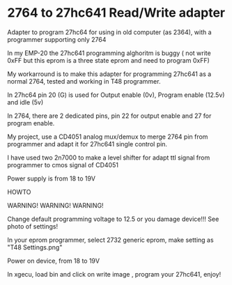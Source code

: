 # 2764 to 27hc641 Read/Write adapter

Adapter to program 27hc64 for using in old computer (as 2364), with a programmer supporting only 2764

In my EMP-20 the 27hc641 programming alghoritm is buggy ( not write 0xFF but this eprom is a three state eprom and need to program 0xFF)

My workarround is to make this adapter for programming 27hc641 as a normal 2764, tested and working in T48 programmer.

In 27hc64 pin 20 (G) is used for Output enable (0v), Program enable (12.5v) and idle (5v)

In 2764, there are 2 dedicated pins, pin 22 for output enable and 27 for program enable.

My project, use a CD4051 analog mux/demux to merge 2764 pin from programmer and adapt it for 27hc641 single control pin.

I have used two 2n7000 to make a level shifter for adapt ttl signal from programmer to cmos signal of CD4051

Power supply is from 18 to 19V

HOWTO

WARNING! WARNING! WARNING! 

Change default programming voltage to 12.5 or you damage device!!! See photo of settings!

In your eprom programmer, select 2732 generic eprom, make setting as "T48 Settings.png"

Power on device, from 18 to 19V

In xgecu, load bin and click on write image , program your 27hc641, enjoy!

 
